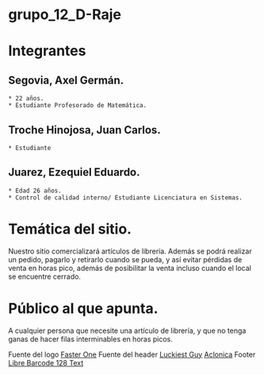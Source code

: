 # grupo_12_D-Raje


# Integrantes

 ## Segovia, Axel Germán.
    * 22 años.
    * Estudiante Profesorado de Matemática.

 ## Troche Hinojosa, Juan Carlos.
    
    * Estudiante

 ## Juarez, Ezequiel Eduardo.
    * Edad 26 años.
    * Control de calidad interno/ Estudiante Licenciatura en Sistemas.

 # Temática del sitio.
 Nuestro sitio comercializará artículos de librería.
 Además se podrá realizar un pedido, pagarlo y retirarlo cuando se pueda, y así evitar pérdidas de venta en horas pico, además de posibilitar la venta incluso cuando el local se encuentre cerrado.

 # Público al que apunta.
 A cualquier persona que necesite una artículo de librería, y que no tenga ganas de hacer filas interminables en horas picos.

Fuente del logo
[Faster One](https://fonts.google.com/specimen/Faster+One?query=faster+)
Fuente del header
[Luckiest Guy](https://fonts.google.com/specimen/Luckiest+Guy?query=Luckiest+Guy)
[Aclonica](https://fonts.google.com/specimen/Aclonica?query=Aclonica+) 
Footer
[Libre Barcode 128 Text](https://fonts.google.com/specimen/Libre+Barcode+128+Text?query=Libre+Barcode+128+Text+)
